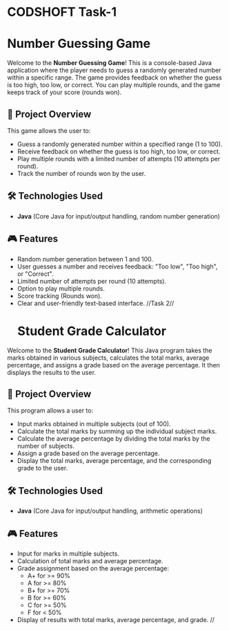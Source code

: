 # CODSHOFT Task-1
# Number Guessing Game

Welcome to the **Number Guessing Game**! This is a console-based Java application where the player needs to guess a randomly generated number within a specific range. The game provides feedback on whether the guess is too high, too low, or correct. You can play multiple rounds, and the game keeps track of your score (rounds won).

## 🚀 Project Overview

This game allows the user to:

- Guess a randomly generated number within a specified range (1 to 100).
- Receive feedback on whether the guess is too high, too low, or correct.
- Play multiple rounds with a limited number of attempts (10 attempts per round).
- Track the number of rounds won by the user.

## 🛠️ Technologies Used

- **Java** (Core Java for input/output handling, random number generation)

## 🎮 Features

- Random number generation between 1 and 100.
- User guesses a number and receives feedback: "Too low", "Too high", or "Correct".
- Limited number of attempts per round (10 attempts).
- Option to play multiple rounds.
- Score tracking (Rounds won).
- Clear and user-friendly text-based interface.
  //Task 2//
  # Student Grade Calculator

Welcome to the **Student Grade Calculator**! This Java program takes the marks obtained in various subjects, calculates the total marks, average percentage, and assigns a grade based on the average percentage. It then displays the results to the user.

## 🚀 Project Overview

This program allows a user to:

- Input marks obtained in multiple subjects (out of 100).
- Calculate the total marks by summing up the individual subject marks.
- Calculate the average percentage by dividing the total marks by the number of subjects.
- Assign a grade based on the average percentage.
- Display the total marks, average percentage, and the corresponding grade to the user.

## 🛠️ Technologies Used

- **Java** (Core Java for input/output handling, arithmetic operations)

## 🎮 Features

- Input for marks in multiple subjects.
- Calculation of total marks and average percentage.
- Grade assignment based on the average percentage:
  - A+ for >= 90%
  - A for >= 80%
  - B+ for >= 70%
  - B for >= 60%
  - C for >= 50%
  - F for < 50%
- Display of results with total marks, average percentage, and grade.
//



